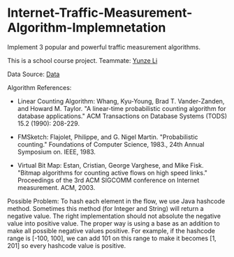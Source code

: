 # Internet-Traffic-Measurement-Algorithm-Implemnetation
Implement 3 popular and powerful traffic measurement algorithms.

This is a school course project.
Teammate: [Yunze Li](https://www.linkedin.com/in/yunze-li-b8a86a112)

Data Source: [Data](http://www.cise.ufl.edu/~sgchen/FlowTraffic.zip)

Algorithm References:
* Linear Counting Algorithm: Whang, Kyu-Young, Brad T. Vander-Zanden, and Howard M. Taylor. "A linear-time probabilistic counting algorithm for database applications." ACM Transactions on Database Systems (TODS) 15.2 (1990): 208-229.

* FMSketch: Flajolet, Philippe, and G. Nigel Martin. "Probabilistic counting." Foundations of Computer Science, 1983., 24th Annual Symposium on. IEEE, 1983.

* Virtual Bit Map: Estan, Cristian, George Varghese, and Mike Fisk. "Bitmap algorithms for counting active flows on high speed links." Proceedings of the 3rd ACM SIGCOMM conference on Internet measurement. ACM, 2003.

Possible Problem:
To hash each element in the flow, we use Java hashcode method. Sometimes this method (for Integer and String) will return a negative value. The right implementation should not absolute the negative value into positive value. The proper way is using a base as an addition to make all possible negative values positive. For example, if the hashcode range is [-100, 100], we can add 101 on this range to make it becomes [1, 201] so every hashcode value is positive.
